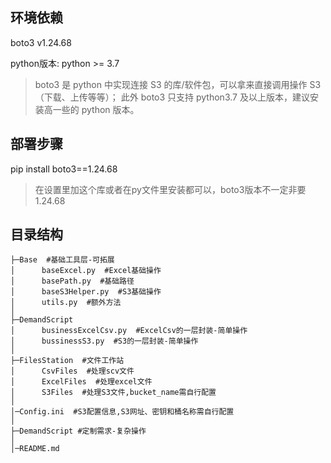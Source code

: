 ## 环境依赖 
boto3 v1.24.68 

python版本: python >= 3.7

>boto3 是 python 中实现连接 S3 的库/软件包，可以拿来直接调用操作 S3（下载、上传等等）；
> 此外 boto3 只支持 python3.7 及以上版本，建议安装高一些的 python 版本。

## 部署步骤 

pip install boto3==1.24.68

>在设置里加这个库或者在py文件里安装都可以，boto3版本不一定非要1.24.68

## 目录结构
```
├─Base  #基础工具层-可拓展
│      baseExcel.py  #Excel基础操作
│      basePath.py  #基础路径
│      baseS3Helper.py  #S3基础操作
│      utils.py  #额外方法
│          
├─DemandScript
│      businessExcelCsv.py  #ExcelCsv的一层封装-简单操作
│      bussinessS3.py  #S3的一层封装-简单操作
│      
├─FilesStation  #文件工作站
│      CsvFiles  #处理scv文件
│      ExcelFiles  #处理excel文件
│      S3Files  #处理S3文件,bucket_name需自行配置
│ 
│─Config.ini  #S3配置信息,S3网址、密钥和桶名称需自行配置
│
├─DemandScript #定制需求-复杂操作
│
│─README.md
```
